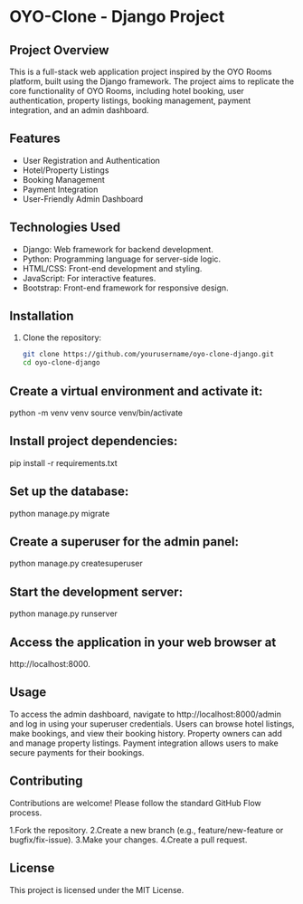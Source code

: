 
# OYO-Clone - Django Project

## Project Overview

This is a full-stack web application project inspired by the OYO Rooms platform, built using the Django framework. The project aims to replicate the core functionality of OYO Rooms, including hotel booking, user authentication, property listings, booking management, payment integration, and an admin dashboard.

## Features

- User Registration and Authentication
- Hotel/Property Listings
- Booking Management
- Payment Integration
- User-Friendly Admin Dashboard

## Technologies Used

- Django: Web framework for backend development.
- Python: Programming language for server-side logic.
- HTML/CSS: Front-end development and styling.
- JavaScript: For interactive features.
- Bootstrap: Front-end framework for responsive design.

## Installation

1. Clone the repository:

   ```bash
   git clone https://github.com/yourusername/oyo-clone-django.git
   cd oyo-clone-django

## Create a virtual environment and activate it:
python -m venv venv
source venv/bin/activate

## Install project dependencies:
pip install -r requirements.txt

## Set up the database:
python manage.py migrate

## Create a superuser for the admin panel:
python manage.py createsuperuser

## Start the development server:
python manage.py runserver

## Access the application in your web browser at
http://localhost:8000.

## Usage
To access the admin dashboard, navigate to http://localhost:8000/admin and log in using your superuser credentials.
Users can browse hotel listings, make bookings, and view their booking history.
Property owners can add and manage property listings.
Payment integration allows users to make secure payments for their bookings.

## Contributing
Contributions are welcome! Please follow the standard GitHub Flow process.

1.Fork the repository.
2.Create a new branch (e.g., feature/new-feature or bugfix/fix-issue).
3.Make your changes.
4.Create a pull request.

## License
This project is licensed under the MIT License.







